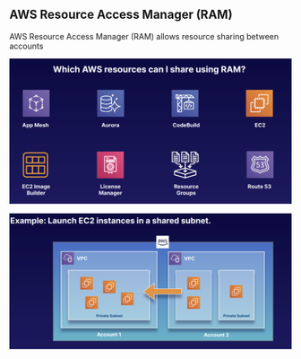 ## AWS Resource Access Manager (RAM)

AWS Resource Access Manager (RAM) allows resource sharing between accounts

![AWS RAM](images/03-AWSRAM.png)

![AWS RAM Example](images/03-AWSRAM-EG.png)